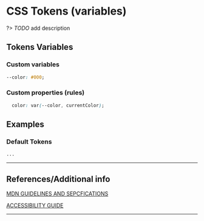 # CSS Tokens (variables)

?>  _TODO_ add description

## Tokens Variables

### Custom variables

```css
--color: #000;
```

### Custom properties (rules)

```css
  color: var(--color, currentColor);
```

## Examples

### Default Tokens

```html preview
...
```

----
## References/Additional info

[MDN GUIDELINES AND SEPCFICATIONS]()

[ACCESSIBILITY GUIDE]()

----
